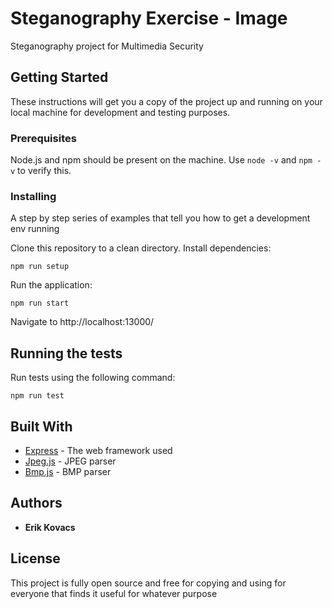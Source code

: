 # Steganography Exercise - Image

Steganography project for Multimedia Security

## Getting Started

These instructions will get you a copy of the project up and running on your local machine for development and testing purposes.
### Prerequisites

Node.js and npm should be present on the machine. Use ```node -v``` and ```npm -v``` to verify this.

### Installing

A step by step series of examples that tell you how to get a development env running

Clone this repository to a clean directory.
Install dependencies:
```
npm run setup
```
Run the application:
```
npm run start
```
Navigate to http://localhost:13000/

## Running the tests

Run tests using the following command:

```
npm run test
```

## Built With

* [Express](https://expressjs.com/) - The web framework used
* [Jpeg.js](https://www.npmjs.com/package/jpeg-js) - JPEG parser
* [Bmp.js](https://www.npmjs.com/package/bmp-js) - BMP parser

## Authors

* **Erik Kovacs**

## License

This project is fully open source and free for copying and using for everyone that finds it useful for whatever purpose
